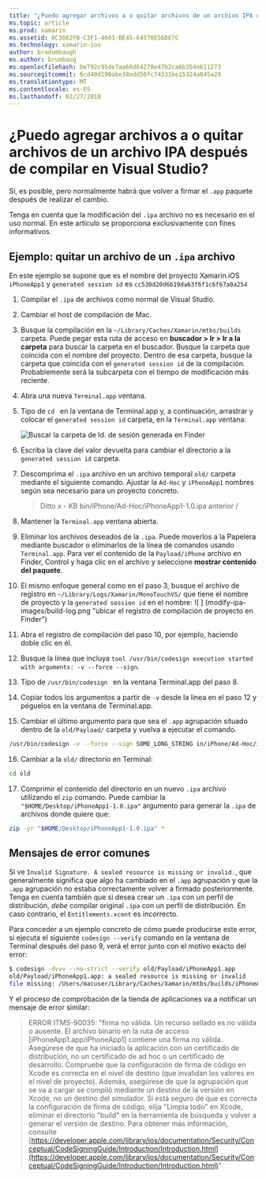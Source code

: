```yaml
---
title: "¿Puedo agregar archivos a o quitar archivos de un archivo IPA después de compilar en Visual Studio?"
ms.topic: article
ms.prod: xamarin
ms.assetid: 6C3082FB-C3F1-4661-BE45-64570E56DE7C
ms.technology: xamarin-ios
author: bradumbaugh
ms.author: brumbaug
ms.openlocfilehash: be792c95de7aa66d64278e47b2ca6b354e611273
ms.sourcegitcommit: 6cd40d190abe38edd50fc74331be15324a845a28
ms.translationtype: MT
ms.contentlocale: es-ES
ms.lasthandoff: 02/27/2018
---
```

# <a name="can-i-add-files-to-or-remove-files-from-an-ipa-file-after-building-it-in-visual-studio"></a>¿Puedo agregar archivos a o quitar archivos de un archivo IPA después de compilar en Visual Studio?

Sí, es posible, pero normalmente habrá que volver a firmar el `.app` paquete después de realizar el cambio.

Tenga en cuenta que la modificación del `.ipa` archivo no es necesario en el uso normal. En este artículo se proporciona exclusivamente con fines informativos.

## <a name="example-removing-a-file-from-a-ipa-archive"></a>Ejemplo: quitar un archivo de un `.ipa` archivo

En este ejemplo se supone que es el nombre del proyecto Xamarin.iOS `iPhoneApp1` y `generated session id` es `cc530d20d6b19da63f6f1c6f67a0a254`

1.  Compilar el `.ipa` de archivos como normal de Visual Studio.

2.  Cambiar el host de compilación de Mac.

3.  Busque la compilación en la `~/Library/Caches/Xamarin/mtbs/builds` carpeta. Puede pegar esta ruta de acceso en **buscador > Ir > Ir a la carpeta** para buscar la carpeta en el buscador. Busque la carpeta que coincida con el nombre del proyecto. Dentro de esa carpeta, busque la carpeta que coincida con el `generated session id` de la compilación. Probablemente será la subcarpeta con el tiempo de modificación más reciente.

4.  Abra una nueva `Terminal.app` ventana.

5.  Tipo de `cd ` en la ventana de Terminal.app y, a continuación, arrastrar y colocar el `generated session id` carpeta, en la `Terminal.app` ventana:

    ![](modify-ipa-images/session-id-folder.png "Buscar la carpeta de Id. de sesión generada en Finder")

6.  Escriba la clave del valor devuelta para cambiar el directorio a la `generated session id` carpeta.

7.  Descomprima el `.ipa` archivo en un archivo temporal `old/` carpeta mediante el siguiente comando. Ajustar la `Ad-Hoc` y `iPhoneApp1` nombres según sea necesario para un proyecto concreto.

    > Ditto x - KB bin/iPhone/Ad-Hoc/iPhoneApp1-1.0.ipa anterior /

8.  Mantener la `Terminal.app` ventana abierta.

9.  Eliminar los archivos deseados de la `.ipa`. Puede moverlos a la Papelera mediante buscador o eliminarlos de la línea de comandos usando `Terminal.app`. Para ver el contenido de la `Payload/iPhone` archivo en Finder, Control y haga clic en el archivo y seleccione **mostrar contenido del paquete**.

10.  El mismo enfoque general como en el paso 3, busque el archivo de registro en `~/Library/Logs/Xamarin/MonoTouchVS/` que tiene el nombre de proyecto y la `generated session id` en el nombre: ![ ] (modify-ipa-images/build-log.png "ubicar el registro de compilación de proyecto en Finder")

11.  Abra el registro de compilación del paso 10, por ejemplo, haciendo doble clic en él.

12.  Busque la línea que incluya `tool /usr/bin/codesign execution started with arguments: -v --force --sign`.

13.  Tipo de `/usr/bin/codesign ` en la ventana Terminal.app del paso 8.

14.  Copiar todos los argumentos a partir de `-v` desde la línea en el paso 12 y péguelos en la ventana de Terminal.app.

15.  Cambiar el último argumento para que sea el `.app` agrupación situado dentro de la `old/Payload/` carpeta y vuelva a ejecutar el comando.

```bash
/usr/bin/codesign -v --force --sign SOME_LONG_STRING in/iPhone/Ad-Hoc/iPhoneApp1.app/ResourceRules.plist --entitlements obj/iPhone/Ad-Hoc/Entitlements.xcent old/Payload/iPhoneApp1.app
```

16.  Cambiar a la `old/` directorio en Terminal:

```bash
cd old
```

17.  Comprimir el contenido del directorio en un nuevo `.ipa` archivo utilizando el `zip` comando. Puede cambiar la `"$HOME/Desktop/iPhoneApp1-1.0.ipa"` argumento para generar la `.ipa` de archivos donde quiere que:

```bash
zip -yr "$HOME/Desktop/iPhoneApp1-1.0.ipa" *
```

## <a name="common-error-messages"></a>Mensajes de error comunes

Si ve `Invalid Signature. A sealed resource is missing or invalid.`, que generalmente significa que algo ha cambiado en el `.app` agrupación y que la `.app` agrupación no estaba correctamente volver a firmado posteriormente. Tenga en cuenta también que si desea crear un `.ipa` con un perfil de distribución, _debe_ compilar original `.ipa` con un perfil de distribución. En caso contrario, el `Entitlements.xcent` es incorrecto.

Para conceder a un ejemplo concreto de cómo puede producirse este error, si ejecuta el siguiente `codesign --verify` comando en la ventana de Terminal después del paso 9, verá el error junto con el motivo exacto del error:

```bash
$ codesign -dvvv --no-strict --verify old/Payload/iPhoneApp1.app
old/Payload/iPhoneApp1.app: a sealed resource is missing or invalid
file missing: /Users/macuser/Library/Caches/Xamarin/mtbs/builds/iPhoneApp1/cc530d20d6b19da63f6f1c6f67a0a254/old/Payload/iPhoneApp1.app/MyFile.png
```

Y el proceso de comprobación de la tienda de aplicaciones va a notificar un mensaje de error similar:

> ERROR ITMS-90035: "firma no válida. Un recurso sellado es no válida o ausente. El archivo binario en la ruta de acceso [iPhoneApp1.app/iPhoneApp1] contiene una firma no válida. Asegúrese de que ha iniciado la aplicación con un certificado de distribución, no un certificado de ad hoc o un certificado de desarrollo. Compruebe que la configuración de firma de código en Xcode es correcta en el nivel de destino (que invalidan los valores en el nivel de proyecto). Además, asegúrese de que la agrupación que se va a cargar se compiló mediante un destino de la versión en Xcode, no un destino del simulador. Si está seguro de que es correcta la configuración de firma de código, elija "Limpia todo" en Xcode, eliminar el directorio "build" en la herramienta de búsqueda y volver a generar el versión de destino. Para obtener más información, consulte [https://developer.apple.com/library/ios/documentation/Security/Conceptual/CodeSigningGuide/Introduction/Introduction.html](https://developer.apple.com/library/ios/documentation/Security/Conceptual/CodeSigningGuide/Introduction/Introduction.html)"
